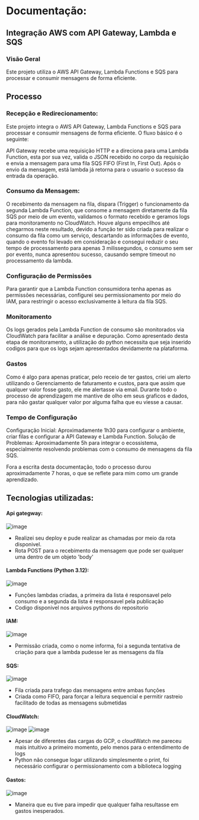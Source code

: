 # Documentação:

## Integração AWS com API Gateway, Lambda e SQS

### Visão Geral

Este projeto utiliza o AWS API Gateway, Lambda Functions e SQS para processar e consumir mensagens de forma eficiente.

## Processo

### Recepção e Redirecionamento:

Este projeto integra o AWS API Gateway, Lambda Functions e SQS para processar e consumir mensagens de forma eficiente. O fluxo básico é o seguinte:

API Gateway recebe uma requisição HTTP e a direciona para uma Lambda Function, esta por sua vez, valida o JSON recebido no corpo da requisição e envia a mensagem para uma fila SQS FIFO (First In, First Out).
Após o envio da mensagem, está lambda já retorna para o usuario o sucesso da entrada da operação.

### Consumo da Mensagem:

O recebimento da mensagem na fila, dispara (Trigger) o funcionamento da segunda Lambda Function, que consome a mensagem diretamente da fila SQS por meio de um evento, validamos o formato recebido e geramos logs para monitoramento no CloudWatch.
Houve alguns empecilhos até chegarmos neste resultado, devido a função ter sido criada para realizar o consumo da fila como um serviço, descartando as informações de evento, quando o evento foi levado em consideração e consegui reduzir o seu tempo de processamento para apenas 3 milissegundos, o consumo sem ser por evento, nunca apresentou sucesso, causando sempre timeout no processamento da lambda.

### Configuração de Permissões

Para garantir que a Lambda Function consumidora tenha apenas as permissões necessárias, configurei seu permissionamento por meio do IAM, para restringir o acesso exclusivamente à leitura da fila SQS.

### Monitoramento

Os logs gerados pela Lambda Function de consumo são monitorados via CloudWatch para facilitar a análise e depuração. Como apresentado desta etapa de monitoramento, a utilização do python necessita que seja inserido codigos para que os logs sejam apresentados devidamente na plataforma.

### Gastos

Como é algo para apenas praticar, pelo receio de ter gastos, criei um alerto utilizando o Gerenciamento de faturamento e custos, para que assim que qualquer valor fosse gasto, ele me alertasse via email.
Durante todo o processo de aprendizagem me mantive de olho em seus graficos e dados, para não gastar qualquer valor por alguma falha que eu viesse a causar.

### Tempo de Configuração

Configuração Inicial: Aproximadamente 1h30 para configurar o ambiente, criar filas e configurar a API Gateway e Lambda Function.
Solução de Problemas: Aproximadamente 5h para integrar o ecossistema, especialmente resolvendo problemas com o consumo de mensagens da fila SQS.

Fora a escrita desta documentação, todo o processo durou aproximadamente 7 horas, o que se reflete para mim como um grande aprendizado.

## Tecnologias utilizadas:
#### Api gategway:
![image](https://github.com/user-attachments/assets/e4f49bd1-f627-46ef-bf8c-eae790c4bc72)
- Realizei seu deploy e pude realizar as chamadas por meio da rota disponivel.
- Rota POST para o recebimento da mensagem que pode ser qualquer uma dentro de um objeto 'body'

#### Lambda Functions (Python 3.12):
![image](https://github.com/user-attachments/assets/069b66ea-6841-4ad5-86d7-13d145296189)
- Funções lambdas criadas, a primeira da lista é responsavel pelo consumo e a segunda da lista é responsavel pela publicação
- Codigo disponivel nos arquivos pythons do repositorio

#### IAM:
![image](https://github.com/user-attachments/assets/d9a59694-d212-4ed4-8d86-c9b44e2f8e88)
- Permissão criada, como o nome informa, foi a segunda tentativa de criação para que a lambda pudesse ler as mensagens da fila

#### SQS:
![image](https://github.com/user-attachments/assets/04258390-38d0-4f0c-a5ad-b6c561f23cbd)
- Fila criada para trafego das mensagens entre ambas funções
- Criada como FIFO, para forçar a leitura sequencial e permitir rastreio facilitado de todas as mensagens submetidas

#### CloudWatch:
![image](https://github.com/user-attachments/assets/8a59cd9a-5fb3-4bf1-bbfa-d07d00e051fc)
![image](https://github.com/user-attachments/assets/d31ddc85-13b4-4799-af9b-6899a33a257c)
- Apesar de diferentes das cargas do GCP, o cloudWatch me pareceu mais intuitivo a primeiro momento, pelo menos para o entendimento de logs
- Python não consegue logar utilizando simplesmente o print, foi necessário configurar o permissionamento com a biblioteca logging

#### Gastos:
![image](https://github.com/user-attachments/assets/880717f5-284c-404f-8ba5-35524fb3d3f9)
- Maneira que eu tive para impedir que qualquer falha resultasse em gastos inesperados.
